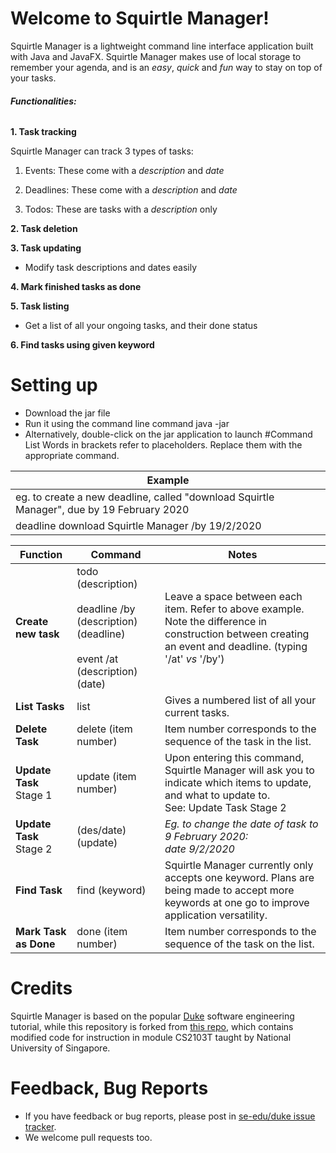 # Welcome to Squirtle Manager!
Squirtle Manager is a lightweight command line interface application built with Java and JavaFX. Squirtle Manager makes use of local storage to remember your agenda, and is an _easy_, _quick_ and _fun_ way to stay on top of your tasks.

###### **Functionalities:**

**1. Task tracking**

Squirtle Manager can track 3 types of tasks:

1. Events: These come with a _description_ and _date_

2. Deadlines: These come with a _description_ and _date_

3. Todos: These are tasks with a _description_ only

**2. Task deletion**

**3. Task updating**
* Modify task descriptions and dates easily

**4. Mark finished tasks as done**

**5. Task listing**
* Get a list of all your ongoing tasks, and their done status

**6. Find tasks using given keyword**


# Setting up
* Download the jar file
* Run it using the command line command java -jar <name of jar file>
* Alternatively, double-click on the jar application to launch
#Command List
Words in brackets refer to placeholders. Replace them with the appropriate command.

Example|
-------|
eg. to create a new deadline, called "download Squirtle Manager", due by 19 February 2020|
deadline download Squirtle Manager /by 19/2/2020|


Function | Command | Notes
---------|---------|-------
**Create new task**|todo (description)<br><br>deadline /by (description) (deadline)<br><br>event /at (description) (date)|Leave a space between each item. Refer to above example.<br>Note the difference in construction between creating an event and deadline. (typing '/at' _vs_ '/by')
**List Tasks**|list|Gives a numbered list of all your current tasks.
**Delete Task**|delete (item number)|Item number corresponds to the sequence of the task in the list.
**Update Task** Stage 1|update (item number)|Upon entering this command, Squirtle Manager will ask you to indicate which items to update, and what to update to.<br>See: Update Task Stage 2
**Update Task** Stage 2|(des/date) (update)|_Eg. to change the date of task to 9 February 2020: <br>date 9/2/2020_
**Find Task**|find (keyword)|Squirtle Manager currently only accepts one keyword. Plans are being made to accept more keywords at one go to improve application versatility.
**Mark Task as Done**|done (item number)|Item number corresponds to the sequence of the task on the list.


# Credits
Squirtle Manager is based on the popular [Duke][a2] software engineering tutorial, while this repository is forked from [this repo][a1], which contains modified code for instruction in module CS2103T taught by National University of Singapore.

[a1]:https://github.com/nus-cs2103-AY1920S2/duke
[a2]:https://github.com/se-edu/duke

# Feedback, Bug Reports

* If you have feedback or bug reports, please post in [se-edu/duke issue tracker](https://github.com/se-edu/duke/issues).
* We welcome pull requests too.